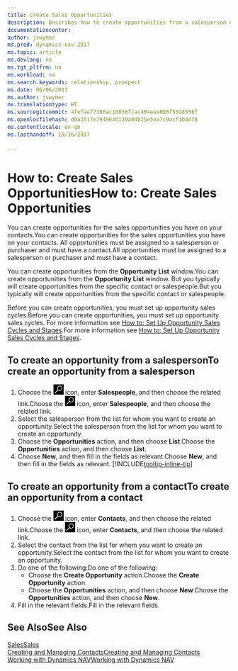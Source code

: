 ```yaml
---
title: Create Sales Opportunities
description: Describes how to create opportunities from a salesperson or a contact in Dynamics NAV.
documentationcenter: 
author: jswymer
ms.prod: dynamics-nav-2017
ms.topic: article
ms.devlang: na
ms.tgt_pltfrm: na
ms.workload: na
ms.search.keywords: relationship, prospect
ms.date: 06/06/2017
ms.author: jswymer
ms.translationtype: HT
ms.sourcegitcommit: 4fefaef7380ac10836fcac404eea006f55d8556f
ms.openlocfilehash: d0a3517e794964d139a04b25e5ea7c9acf1bd4f8
ms.contentlocale: en-gb
ms.lasthandoff: 10/16/2017

---
```

# <a name="how-to-create-sales-opportunities"></a><span data-ttu-id="a70d8-103">How to: Create Sales Opportunities</span><span class="sxs-lookup"><span data-stu-id="a70d8-103">How to: Create Sales Opportunities</span></span>
<span data-ttu-id="a70d8-104">You can create opportunities for the sales opportunities you have on your contacts.</span><span class="sxs-lookup"><span data-stu-id="a70d8-104">You can create opportunities for the sales opportunities you have on your contacts.</span></span> <span data-ttu-id="a70d8-105">All opportunities must be assigned to a salesperson or purchaser and must have a contact.</span><span class="sxs-lookup"><span data-stu-id="a70d8-105">All opportunities must be assigned to a salesperson or purchaser and must have a contact.</span></span>

<span data-ttu-id="a70d8-106">You can create opportunities from the **Opportunity List** window.</span><span class="sxs-lookup"><span data-stu-id="a70d8-106">You can create opportunities from the **Opportunity List** window.</span></span> <span data-ttu-id="a70d8-107">But you typically will create opportunities from the specific contact or salespeople.</span><span class="sxs-lookup"><span data-stu-id="a70d8-107">But you typically will create opportunities from the specific contact or salespeople.</span></span>

<span data-ttu-id="a70d8-108">Before you can create opportunities, you must set up opportunity sales cycles.</span><span class="sxs-lookup"><span data-stu-id="a70d8-108">Before you can create opportunities, you must set up opportunity sales cycles.</span></span> <span data-ttu-id="a70d8-109">For more information see [How to: Set Up Opportunity Sales Cycles and Stages](marketing-how-setup-opportunity-sales-cycles-stages.md).</span><span class="sxs-lookup"><span data-stu-id="a70d8-109">For more information see [How to: Set Up Opportunity Sales Cycles and Stages](marketing-how-setup-opportunity-sales-cycles-stages.md).</span></span>

## <a name="to-create-an-opportunity-from-a-salesperson"></a><span data-ttu-id="a70d8-110">To create an opportunity from a salesperson</span><span class="sxs-lookup"><span data-stu-id="a70d8-110">To create an opportunity from a salesperson</span></span>
1. <span data-ttu-id="a70d8-111">Choose the ![Search for Page or Report](media/ui-search/search_small.png "Search for Page or Report icon") icon, enter **Salespeople**, and then choose the related link.</span><span class="sxs-lookup"><span data-stu-id="a70d8-111">Choose the ![Search for Page or Report](media/ui-search/search_small.png "Search for Page or Report icon") icon, enter **Salespeople**, and then choose the related link.</span></span>
2. <span data-ttu-id="a70d8-112">Select the salesperson from the list for whom you want to create an opportunity.</span><span class="sxs-lookup"><span data-stu-id="a70d8-112">Select the salesperson from the list for whom you want to create an opportunity.</span></span>
3. <span data-ttu-id="a70d8-113">Choose the **Opportunities** action, and then choose **List**.</span><span class="sxs-lookup"><span data-stu-id="a70d8-113">Choose the **Opportunities** action, and then choose **List**.</span></span>
4. <span data-ttu-id="a70d8-114">Choose **New**, and then fill in the fields as relevant.</span><span class="sxs-lookup"><span data-stu-id="a70d8-114">Choose **New**, and then fill in the fields as relevant.</span></span> [!INCLUDE[tooltip-inline-tip](includes/tooltip-inline-tip_md.md)]  



## <a name="to-create-an-opportunity-from-a-contact"></a><span data-ttu-id="a70d8-115">To create an opportunity from a contact</span><span class="sxs-lookup"><span data-stu-id="a70d8-115">To create an opportunity from a contact</span></span>
1. <span data-ttu-id="a70d8-116">Choose the ![Search for Page or Report](media/ui-search/search_small.png "Search for Page or Report icon") icon, enter **Contacts**, and then choose the related link.</span><span class="sxs-lookup"><span data-stu-id="a70d8-116">Choose the ![Search for Page or Report](media/ui-search/search_small.png "Search for Page or Report icon") icon, enter **Contacts**, and then choose the related link.</span></span>
2. <span data-ttu-id="a70d8-117">Select the contact from the list for whom you want to create an opportunity.</span><span class="sxs-lookup"><span data-stu-id="a70d8-117">Select the contact from the list for whom you want to create an opportunity.</span></span>
3. <span data-ttu-id="a70d8-118">Do one of the following:</span><span class="sxs-lookup"><span data-stu-id="a70d8-118">Do one of the following:</span></span>
   * <span data-ttu-id="a70d8-119">Choose the **Create Opportunity** action.</span><span class="sxs-lookup"><span data-stu-id="a70d8-119">Choose the **Create Opportunity** action.</span></span>
   * <span data-ttu-id="a70d8-120">Choose the  **Opportunities** action, and then choose **New**.</span><span class="sxs-lookup"><span data-stu-id="a70d8-120">Choose the  **Opportunities** action, and then choose **New**.</span></span>
4. <span data-ttu-id="a70d8-121">Fill in the relevant fields.</span><span class="sxs-lookup"><span data-stu-id="a70d8-121">Fill in the relevant fields.</span></span>

## <a name="see-also"></a><span data-ttu-id="a70d8-122">See Also</span><span class="sxs-lookup"><span data-stu-id="a70d8-122">See Also</span></span>
[<span data-ttu-id="a70d8-123">Sales</span><span class="sxs-lookup"><span data-stu-id="a70d8-123">Sales</span></span>](sales-manage-sales.md)  
[<span data-ttu-id="a70d8-124">Creating and Managing Contacts</span><span class="sxs-lookup"><span data-stu-id="a70d8-124">Creating and Managing Contacts</span></span>](marketing-contacts.md)  
[<span data-ttu-id="a70d8-125">Working with Dynamics NAV</span><span class="sxs-lookup"><span data-stu-id="a70d8-125">Working with Dynamics NAV</span></span>](ui-work-product.md)

